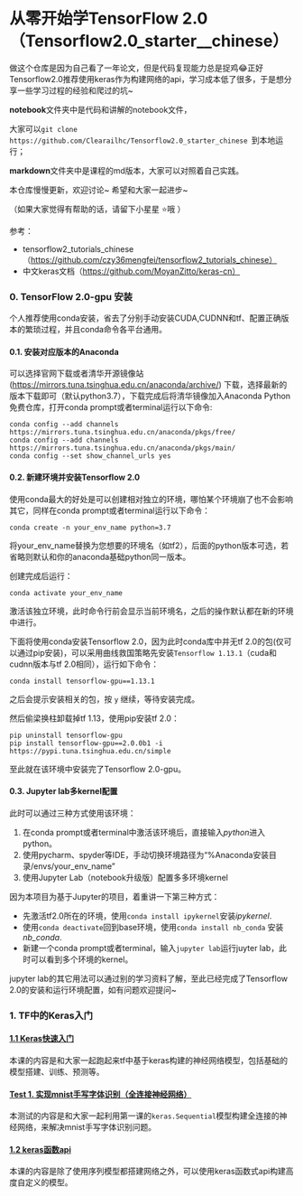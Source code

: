 # 从零开始学TensorFlow 2.0（Tensorflow2.0_starter__chinese）
做这个仓库是因为自己看了一年论文，但是代码复现能力总是捉鸡:joy:正好Tensorflow2.0推荐使用keras作为构建网络的api，学习成本低了很多，于是想分享一些学习过程的经验和爬过的坑~

**notebook**文件夹中是代码和讲解的notebook文件，

大家可以`git clone https://github.com/Clearailhc/Tensorflow2.0_starter_chinese `到本地运行；

**markdown**文件夹中是课程的md版本，大家可以对照着自己实践。

本仓库慢慢更新，欢迎讨论~ 希望和大家一起进步~

（如果大家觉得有帮助的话，请留下小星星 :star:哦 ）

参考：

- tensorflow2_tutorials_chinese（https://github.com/czy36mengfei/tensorflow2_tutorials_chinese）
- 中文keras文档（https://github.com/MoyanZitto/keras-cn）

### 0. TensorFlow 2.0-gpu 安装
个人推荐使用conda安装，省去了分别手动安装CUDA,CUDNN和tf、配置正确版本的繁琐过程，并且conda命令各平台通用。
#### 0.1. 安装对应版本的Anaconda
可以选择官网下载或者清华开源镜像站 (https://mirrors.tuna.tsinghua.edu.cn/anaconda/archive/) 下载，选择最新的版本下载即可（默认python3.7），下载完成后将清华镜像加入Anaconda Python 免费仓库，打开conda prompt或者terminal运行以下命令:

```
conda config --add channels https://mirrors.tuna.tsinghua.edu.cn/anaconda/pkgs/free/
conda config --add channels https://mirrors.tuna.tsinghua.edu.cn/anaconda/pkgs/main/
conda config --set show_channel_urls yes
```

#### 0.2. 新建环境并安装Tensorflow 2.0

使用conda最大的好处是可以创建相对独立的环境，哪怕某个环境崩了也不会影响其它，同样在conda prompt或者terminal运行以下命令：

```
conda create -n your_env_name python=3.7
```

将your_env_name替换为您想要的环境名（如tf2），后面的python版本可选，若省略则默认和你的anaconda基础python同一版本。

创建完成后运行：

```
conda activate your_env_name
```

激活该独立环境，此时命令行前会显示当前环境名，之后的操作默认都在新的环境中进行。

下面将使用conda安装Tensorflow 2.0，因为此时conda库中并无tf 2.0的包(仅可以通过pip安装)，可以采用曲线救国策略先安装`Tensorflow 1.13.1`（cuda和cudnn版本与tf 2.0相同），运行如下命令：

```
conda install tensorflow-gpu==1.13.1
```

之后会提示安装相关的包，按 `y` 继续，等待安装完成。

然后偷梁换柱卸载掉tf 1.13，使用pip安装tf 2.0：

```
pip uninstall tensorflow-gpu
pip install tensorflow-gpu==2.0.0b1 -i https://pypi.tuna.tsinghua.edu.cn/simple
```

至此就在该环境中安装完了Tensorflow 2.0-gpu。

#### 0.3. Jupyter lab多kernel配置

此时可以通过三种方式使用该环境：

1. 在conda prompt或者terminal中激活该环境后，直接输入*python*进入python。
2. 使用pycharm、spyder等IDE，手动切换环境路径为“%Anaconda安装目录/envs/your_env_name”
3. 使用Jupyter Lab（notebook升级版）配置多多环境kernel

因为本项目为基于Jupyter的项目，着重讲一下第三种方式：

- 先激活tf2.0所在的环境，使用`conda install ipykernel`安装*ipykernel*.
- 使用`conda deactivate`回到base环境，使用`conda install nb_conda` 安装*nb_conda*.
- 新建一个conda prompt或者terminal，输入`jupyter lab`运行juyter lab，此时可以看到多个环境的kernel。

jupyter lab的其它用法可以通过别的学习资料了解，至此已经完成了Tensorflow 2.0的安装和运行环境配置，如有问题欢迎提问~

### 1. TF中的Keras入门
#### [1.1 Keras快速入门](https://github.com/Clearailhc/Tensorflow2.0_starter_chinese/blob/master/markdown/1.1_keras_overview.md)

本课的内容是和大家一起跑起来tf中基于keras构建的神经网络模型，包括基础的模型搭建、训练、预测等。
#### [Test 1. 实现mnist手写字体识别（全连接神经网络）](https://github.com/Clearailhc/tf2.0_tutorials_practice_chinese/blob/master/markdown/test1_mnist_dense.md)

本测试的内容是和大家一起利用第一课的`keras.Sequential`模型构建全连接的神经网络，来解决mnist手写字体识别问题。
#### [1.2 keras函数api](https://github.com/Clearailhc/Tensorflow2.0_starter_chinese/blob/master/markdown/1.2_keras_api/1.2_keras_api.md)
本课的内容是除了使用序列模型都搭建网络之外，可以使用keras函数式api构建高度自定义的模型。

